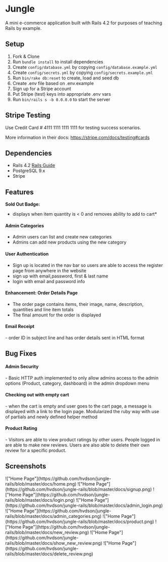# Jungle

A mini e-commerce application built with Rails 4.2 for purposes of teaching Rails by example.


## Setup

1. Fork & Clone
2. Run `bundle install` to install dependencies
3. Create `config/database.yml` by copying `config/database.example.yml`
4. Create `config/secrets.yml` by copying `config/secrets.example.yml`
5. Run `bin/rake db:reset` to create, load and seed db
6. Create .env file based on .env.example
7. Sign up for a Stripe account
8. Put Stripe (test) keys into appropriate .env vars
9. Run `bin/rails s -b 0.0.0.0` to start the server

## Stripe Testing

Use Credit Card # 4111 1111 1111 1111 for testing success scenarios.

More information in their docs: <https://stripe.com/docs/testing#cards>

## Dependencies

* Rails 4.2 [Rails Guide](http://guides.rubyonrails.org/v4.2/)
* PostgreSQL 9.x
* Stripe

## Features
<strong>Sold Out Badge:</strong>

* displays when item quantity is < 0 and removes ability to add to cart*

<h4>Admin Categories</h4>

* Admin users can list and create new categories
* Admins can add new products using the new category

<h4>User Authentication</h4>

- Sign up is located in the nav bar so users are able to access the register page from anywhere in the website
- sign up with email,password, first & last name 
- login with email and password info

<h4>Enhancement: Order Details Page </h4>

- The order page contains items, their image, name, description, quantities and line item totals
- The final amount for the order is displayed

<h4>Email Receipt</h4>
- order ID in subject line and has order details sent in HTML format

<h2>Bug Fixes</h2>

<h4>Admin Security</h4>
- Basic HTTP auth implemented to only allow admins access to the admin options (Product, category, dashboard) in the admin dropdown menu

<h4>Checking out with empty cart</h4>
- when the cart is empty and user goes to the cart page, a message is displayed with a link to the login page. Modularized the ruby way with use of partials and newly defined helper method

<h4>Product Rating</h4>
- Visitors are able to view product ratings by other users. People logged in are able to make new reviews. Users are also able to delete their own review for a specific product.

<h2>Screenshots</h2>
!["Home Page"](https://github.com/hvdson/jungle-rails/blob/master/docs/home.png)
!["Home Page"](https://github.com/hvdson/jungle-rails/blob/master/docs/signup.png)
!["Home Page"](https://github.com/hvdson/jungle-rails/blob/master/docs/login.png)
!["Home Page"](https://github.com/hvdson/jungle-rails/blob/master/docs/admin_login.png)
!["Home Page"](https://github.com/hvdson/jungle-rails/blob/master/docs/admin_categories.png)
!["Home Page"](https://github.com/hvdson/jungle-rails/blob/master/docs/product.png)
!["Home Page"](https://github.com/hvdson/jungle-rails/blob/master/docs/new_review.png)
!["Home Page"](https://github.com/hvdson/jungle-rails/blob/master/docs/show_new_review.png)
!["Home Page"](https://github.com/hvdson/jungle-rails/blob/master/docs/delete_review.png)

